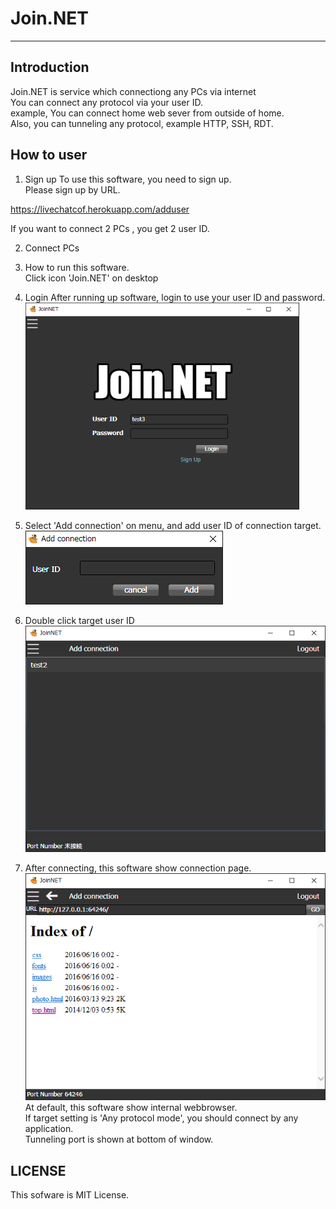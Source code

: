 # Join.NET
---
## Introduction
Join.NET is service which connectiong any PCs via internet  
You can connect any protocol via your user ID.  
example, You can connect home web sever from outside of home.  
Also, you can tunneling any protocol, example HTTP, SSH, RDT.  

## How to user
1. Sign up
 To use this software, you need to sign up.  
 Please sign up by URL.  

 https://livechatcof.herokuapp.com/adduser

 If you want to connect 2 PCs , you get 2 user ID.

2. Connect PCs
 1. How to run this software.  
 Click icon 'Join.NET' on desktop  
 2. Login
 After running up software, login to use your user ID and password.  
 ![login](./help/en/001_login.png)

 3. Select 'Add connection' on menu, and add user ID of connection target.  
 ![add user id](./help/en/005_add_user_id.png)  

 4. Double click target user ID  
 ![contact list](./help/en/002_contactlist.png)  

 5. After connecting, this software show connection page.  
 ![file list](./help/en/003_filelist.png)  
 At default, this software show internal webbrowser.<br>
 If target setting is 'Any protocol mode', you should connect by any application.<br>
 Tunneling port is shown at bottom of window.  

## LICENSE
 This sofware is MIT License.
